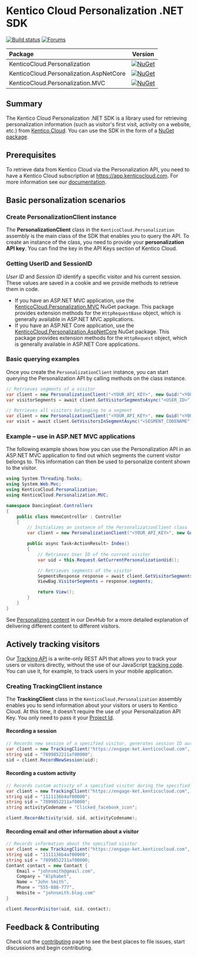 # Kentico Cloud Personalization .NET SDK

[![Build status](https://ci.appveyor.com/api/projects/status/bbn6iy1yok766yux/branch/master?svg=true)](https://ci.appveyor.com/project/kentico/personalization-sdk-net/branch/master) [![Forums](https://img.shields.io/badge/chat-on%20forums-orange.svg)](https://forums.kenticocloud.com)


| Package | Version |
| :-- | :--: |
| KenticoCloud.Personalization | [![NuGet](https://img.shields.io/nuget/v/KenticoCloud.Personalization.svg)](https://www.nuget.org/packages/KenticoCloud.Personalization) |
| KenticoCloud.Personalization.AspNetCore | [![NuGet](https://img.shields.io/nuget/v/KenticoCloud.Personalization.AspNetCore.svg)](https://www.nuget.org/packages/KenticoCloud.Personalization.AspNetCore) |
| KenticoCloud.Personalization.MVC | [![NuGet](https://img.shields.io/nuget/v/KenticoCloud.Personalization.MVC.svg)](https://www.nuget.org/packages/KenticoCloud.Personalization.MVC) |


## Summary

The Kentico Cloud Personalization .NET SDK is a library used for retrieving personalization information (such as visitor's first visit, activity on a website, etc.) from [Kentico Cloud](https://kenticocloud.com/). You can use the SDK in the form of a [NuGet package](https://www.nuget.org/packages/KenticoCloud.Personalization).

## Prerequisites

To retrieve data from Kentico Cloud via the Personalization API, you need to have a Kentico Cloud subscription at <https://app.kenticocloud.com>. For more information see our [documentation](http://help.kenticocloud.com/).

## Basic personalization scenarios

### Create PersonalizationClient instance

The **PersonalizationClient** class in the `KenticoCloud.Personalization` assembly is the main class of the SDK that enables you to query the API. To create an instance of the class, you need to provide your **personalization API key**. You can find the key in the API Keys section of Kentico Cloud.

### Getting UserID and SessionID

_User ID_ and _Session ID_ identify a specific visitor and his current session. These values are saved in a cookie and we provide methods to retrieve them in code.

* If you have an ASP.NET MVC application, use the [KenticoCloud.Personalization.MVC](https://www.nuget.org/packages/KenticoCloud.Personalization.MVC) NuGet package. This package provides extension methods for the `HttpRequestBase` object, which is generally available in ASP.NET MVC applications.
* If you have an ASP.NET Core application, use the [KenticoCloud.Personalization.AspNetCore](https://www.nuget.org/packages/KenticoCloud.Personalization.AspNetCore) NuGet package. This package provides extension methods for the `HttpRequest` object, which is generally available in ASP.NET Core applications.

### Basic querying examples

Once you create the `PersonalizationClient` instance, you can start querying the Personalization API by calling methods on the class instance.

```C#
// Retrieves segments of a visitor
var client = new PersonalizationClient("<YOUR_API_KEY>", new Guid("<YOUR_PROJECT_ID>"));
var visitorSegments = await client.GetVisitorSegmentsAsync("<USER_ID>");
```

```C#
// Retrieves all visitors belonging to a segment
var client = new PersonalizationClient("<YOUR_API_KEY>", new Guid("<YOUR_PROJECT_ID>"));
var visit = await client.GetVisitorsInSegmentAsync("<SEGMENT_CODENAME");
```

### Example – use in ASP.NET MVC applications

The following example shows how you can use the Personalization API in an ASP.NET MVC application to find out which segments the current visitor belongs to. This information can then be used to personalize content shown to the visitor.

```C#
using System.Threading.Tasks;
using System.Web.Mvc;
using KenticoCloud.Personalization;
using KenticoCloud.Personalization.MVC;

namespace DancingGoat.Controllers
{
    public class HomeController : Controller
    {
        // Initializes an instance of the PersonalizationClient class
        var client = new PersonalizationClient("<YOUR_API_KEY>", new Guid("<YOUR_PROJECT_ID>"));

        public async Task<ActionResult> Index()
        {
            // Retrieves User ID of the current visitor
            var uid = this.Request.GetCurrentPersonalizationUid();

            // Retrieves segments of the visitor
            SegmentsResponse response = await client.GetVisitorSegmentsAsync(uid);
            ViewBag.VisitorSegments = response.segments;

            return View();
        }
    }
}
```

See [Personalizing content](https://developer.kenticocloud.com/docs/personalizing-content) in our DevHub for a more detailed explanation of delivering different content to different visitors.

## Actively tracking visitors

Our [Tracking API](https://developer.kenticocloud.com/reference#tracking-api-beta) is a write-only REST API that allows you to track your users or visitors directly, without the use of our JavaScript [tracking code](https://developer.kenticocloud.com/docs/enable-tracking). You can use it, for example, to track users in your mobile application.

### Creating TrackingClient instance

The **TrackingClient** class in the `KenticoCloud.Personalization` assembly enables you to send information about your visitors or users to Kentico Cloud. At this time, it doesn't require the use of your Personalization API Key. You only need to pass it your [Project Id](https://developer.kenticocloud.com/v1/docs/getting-content#section-getting-content-items).

#### Recording a session

```C#
// Records new session of a specified visitor, generates session ID automatically (and returns it)
var client = new TrackingClient("https://engage-ket.kenticocloud.com", Guid.Parse("38af179c-40ba-42e7-a5ca-33b8cdcc0d45"));
string uid = "7899852211af00000";
sid = client.RecordNewSession(uid);
```

#### Recording a custom activity

```C#
// Records custom activity of a specified visitor during the specified session
var client = new TrackingClient("https://engage-ket.kenticocloud.com", Guid.Parse("38af179c-40ba-42e7-a5ca-33b8cdcc0d45"));
string uid = "1111136b4af00000";
string sid = "7899852211af0000";
string activityCodename = "Clicked_facebook_icon";

client.RecordActivity(uid, sid, activityCodename);
```

#### Recording email and other information about a visitor

```C#
// Records information about the specified visitor
var client = new TrackingClient("https://engage-ket.kenticocloud.com", Guid.Parse("38af179c-40ba-42e7-a5ca-33b8cdcc0d45"));
string uid = "1111136b4af00000";
string sid = "7899852211af00000;
Contant contact = new Contact {
    Email = "johnsmith@gmail.com",
    Company = "Alphabet",
    Name = "John Smith",
    Phone = "555-888-777",
    Website = "johnsmith.blog.com"    
}

client.RecordVisitor(uid, sid, contact);
```

## Feedback & Contributing
Check out the [contributing](https://github.com/Kentico/personalization-sdk-net/blob/master/CONTRIBUTING.md) page to see the best places to file issues, start discussions and begin contributing.
